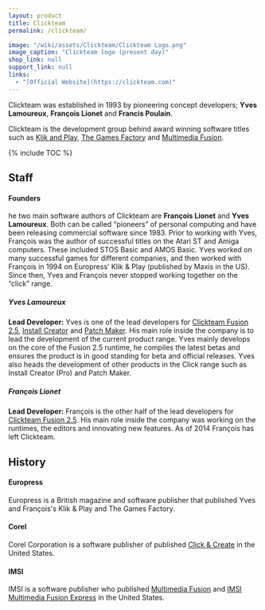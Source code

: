 ```yaml
---
layout: product
title: Clickteam
permalink: /clickteam/

image: "/wiki/assets/Clickteam/Clickteam Logo.png"
image_caption: "Clickteam logo (present day)"
shop_link: null
support_link: null
links:
  - "[Official Website](https://clickteam.com)"
---
```


Clickteam was established in 1993 by pioneering concept developers; **Yves Lamoureux**,
**François Lionet** and **Francis Poulain**.

Clickteam is the development group behind award winning software titles
such as [Klik and Play], [The Games Factory] and [Multimedia Fusion].

{% include TOC %}

## Staff

#### Founders
he two main software authors of Clickteam are **François Lionet** and **Yves Lamoureux**.
Both can be called “pioneers” of personal computing and have been releasing commercial
software since 1983. Prior to working with Yves, François was the author of successful
titles on the Atari ST and Amiga computers. These included STOS Basic and AMOS Basic.
Yves worked on many successful games for different companies, and then worked with François
in 1994 on Europress’ Klik & Play (published by Maxis in the US). Since then, Yves and
François never stopped working together on the “click” range.

##### Yves Lamoureux
**Lead Developer:** Yves is one of the lead developers for [Clickteam Fusion 2.5],
[Install Creator] and [Patch Maker]. His main role inside the company is to lead
the development of the current product range. Yves mainly develops on the core of
the Fusion 2.5 runtime, he compiles the latest betas and ensures the product is in
good standing for beta and official releases. Yves also heads the development of
other products in the Click range such as Install Creator (Pro) and Patch Maker.

##### François Lionet
**Lead Developer:** François is the other half of the lead developers for
[Clickteam Fusion 2.5]. His main role inside the company was working on the runtimes,
the editors and innovating new features. As of 2014 François has left Clickteam.

## History
#### Europress
Europress is a British magazine and software publisher that published Yves and François's Klik & Play and The Games Factory.
#### Corel
Corel Corporation is a software publisher of published [Click & Create] in the United States.
#### IMSI
IMSI is a software publisher who published [Multimedia Fusion] and [IMSI Multimedia Fusion Express] in the United States.

[GAM]: /file-extensions/GAM/
[Klik and Play]: /klik-and-play/
[The Games Factory]: /games-factory/
[Click & Create]: /click-and-create/
[Klik & Play]: /klik-and-play/
[Multimedia Fusion]: /fusion/
[Clickteam Fusion 2.5]: /fusion/2.5/
[Install Creator]: /tools/install-creator/
[Patch Maker]: /tools/patch-maker/
[IMSI Multimedia Fusion Express]: /click-and-create/